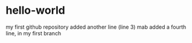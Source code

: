 # hello-world
my first github repository
added another line (line 3) mab
added a fourth line, in  my first branch
